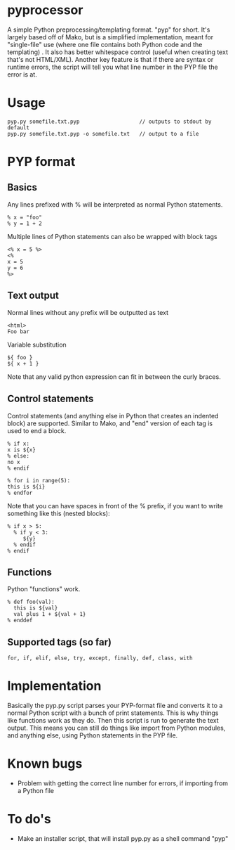 pyprocessor
===========

A simple Python preprocessing/templating format. "pyp" for short. It's largely based off of Mako, but is a simplified implementation, meant for "single-file" use (where one file contains both Python code and the templating) . It also has better whitespace control (useful when creating text that's not HTML/XML). Another key feature is that if there are syntax or runtime errors, the script will tell you what line number in the PYP file the error is at.

# Usage
```
pyp.py somefile.txt.pyp                   // outputs to stdout by default
pyp.py somefile.txt.pyp -o somefile.txt   // output to a file
```

# PYP format
## Basics

Any lines prefixed with % will be interpreted as normal Python statements.
```
% x = "foo"
% y = 1 + 2
```

Multiple lines of Python statements can also be wrapped with block tags
```
<% x = 5 %>
<%
x = 5
y = 6
%>
```

## Text output
Normal lines without any prefix will be outputted as text
```
<html>
Foo bar
```
Variable substitution
```
${ foo } 
${ x + 1 }
```

Note that any valid python expression can fit in between the curly braces.

## Control statements
Control statements (and anything else in Python that creates an indented block) are supported. Similar to Mako, and "end" version of each tag is used to end a block.
```
% if x:
x is ${x}
% else:
no x
% endif
```

```
% for i in range(5):
this is ${i}
% endfor
```
Note that you can have spaces in front of the % prefix, if you want to write something like this (nested blocks):
```
% if x > 5:
  % if y < 3:
     ${y}
  % endif
% endif

```


## Functions
Python "functions" work.
```
% def foo(val):
  this is ${val}
  val plus 1 + ${val + 1}
% enddef
```

## Supported tags (so far)
```
for, if, elif, else, try, except, finally, def, class, with 
```

# Implementation
Basically the pyp.py script parses your PYP-format file and converts it to a normal Python script with a bunch of print statements. This is why things like functions work as they do. Then this script is run to generate the text output. This means you can still do things like import from Python modules, and anything else, using Python statements in the PYP file.

# Known bugs
- Problem with getting the correct line number for errors, if importing from a Python file

# To do's
- Make an installer script, that will install pyp.py as a shell command "pyp"

